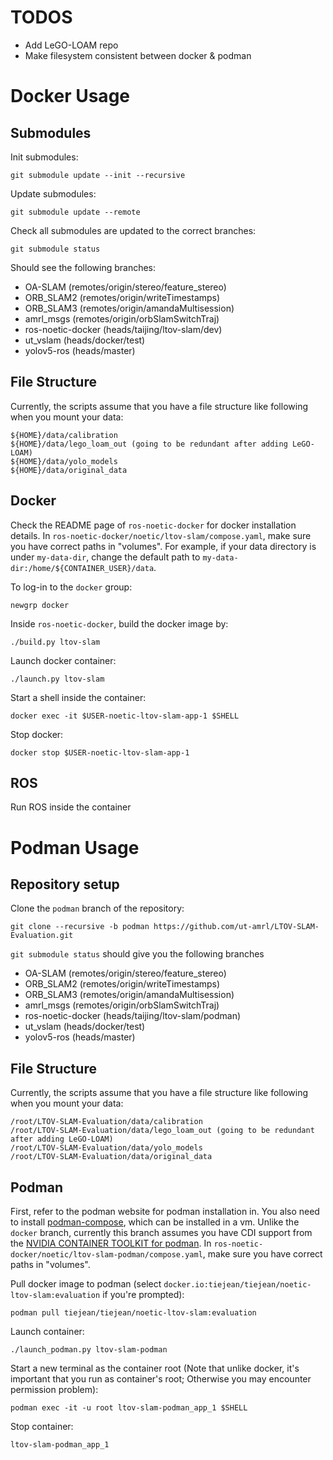 # TODOS
* Add LeGO-LOAM repo
* Make filesystem consistent between docker & podman

# Docker Usage

## Submodules
Init submodules:
```
git submodule update --init --recursive
```
Update submodules:
```
git submodule update --remote
```
Check all submodules are updated to the correct branches:
```
git submodule status
```
Should see the following branches:
* OA-SLAM (remotes/origin/stereo/feature_stereo)
* ORB_SLAM2 (remotes/origin/writeTimestamps)
* ORB_SLAM3 (remotes/origin/amandaMultisession)
* amrl_msgs (remotes/origin/orbSlamSwitchTraj)
* ros-noetic-docker (heads/taijing/ltov-slam/dev)
* ut_vslam (heads/docker/test)
* yolov5-ros (heads/master)

## File Structure
Currently, the scripts assume that you have a file structure like following when you mount your data:
```
${HOME}/data/calibration
${HOME}/data/lego_loam_out (going to be redundant after adding LeGO-LOAM)
${HOME}/data/yolo_models
${HOME}/data/original_data
```

## Docker
Check the README page of `ros-noetic-docker` for docker installation details. In `ros-noetic-docker/noetic/ltov-slam/compose.yaml`, make sure you have correct paths in "volumes". For example, if your data directory is under `my-data-dir`, change the default path to `my-data-dir:/home/${CONTAINER_USER}/data`.
 
To log-in to the `docker` group:
```
newgrp docker
```
Inside `ros-noetic-docker`, build the docker image by:
```
./build.py ltov-slam
```
Launch docker container:
```
./launch.py ltov-slam
```
Start a shell inside the container: 
```
docker exec -it $USER-noetic-ltov-slam-app-1 $SHELL
```
Stop docker:
```
docker stop $USER-noetic-ltov-slam-app-1
```

## ROS
Run ROS inside the container

# Podman Usage

## Repository setup
Clone the `podman` branch of the repository:
```
git clone --recursive -b podman https://github.com/ut-amrl/LTOV-SLAM-Evaluation.git
```
`git submodule status` should give you the following branches
* OA-SLAM (remotes/origin/stereo/feature_stereo)
* ORB_SLAM2 (remotes/origin/writeTimestamps)
* ORB_SLAM3 (remotes/origin/amandaMultisession)
* amrl_msgs (remotes/origin/orbSlamSwitchTraj)
* ros-noetic-docker (heads/taijing/ltov-slam/podman)
* ut_vslam (heads/docker/test)
* yolov5-ros (heads/master)

## File Structure
Currently, the scripts assume that you have a file structure like following when you mount your data:
```
/root/LTOV-SLAM-Evaluation/data/calibration
/root/LTOV-SLAM-Evaluation/data/lego_loam_out (going to be redundant after adding LeGO-LOAM)
/root/LTOV-SLAM-Evaluation/data/yolo_models
/root/LTOV-SLAM-Evaluation/data/original_data
```

## Podman
First, refer to the podman website for podman installation in. You also need to install [podman-compose](https://github.com/containers/podman-compose), which can be installed in a vm. Unlike the `docker` branch, currently this branch assumes you have CDI support from the [NVIDIA CONTAINER TOOLKIT for podman](https://docs.nvidia.com/datacenter/cloud-native/container-toolkit/install-guide.html#id9). In `ros-noetic-docker/noetic/ltov-slam-podman/compose.yaml`, make sure you have correct paths in "volumes".

Pull docker image to podman (select `docker.io:tiejean/tiejean/noetic-ltov-slam:evaluation` if you're prompted):
```
podman pull tiejean/tiejean/noetic-ltov-slam:evaluation
```

Launch container:
```
./launch_podman.py ltov-slam-podman
```

Start a new terminal as the container root (Note that unlike docker, it's important that you run as container's root; Otherwise you may encounter permission problem):
```
podman exec -it -u root ltov-slam-podman_app_1 $SHELL
```

Stop container:
```
ltov-slam-podman_app_1
```
